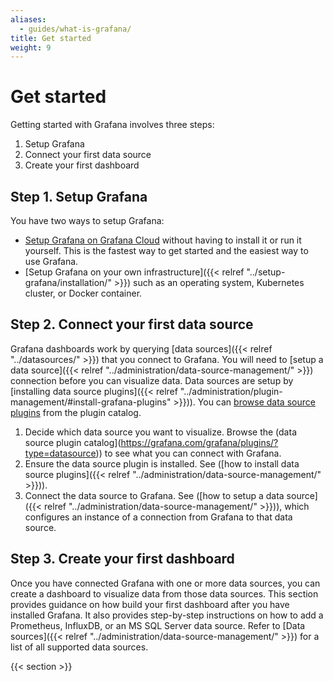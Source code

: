 ```yaml
---
aliases:
  - guides/what-is-grafana/
title: Get started
weight: 9
---
```


# Get started

Getting started with Grafana involves three steps:

1. Setup Grafana
2. Connect your first data source
3. Create your first dashboard

## Step 1. Setup Grafana

You have two ways to setup Grafana:

* [Setup Grafana on Grafana Cloud]("https://grafana.com/docs/grafana-cloud/quickstart/") without having to install it or run it yourself. This is the fastest way to get started and the easiest way to use Grafana.
* [Setup Grafana on your own infrastructure]({{< relref "../setup-grafana/installation/" >}}) such as an operating system, Kubernetes cluster, or Docker container.

## Step 2. Connect your first data source

Grafana dashboards work by querying [data sources]({{< relref "../datasources/" >}}) that you connect to Grafana. You will need to [setup a data source]({{< relref "../administration/data-source-management/" >}}) connection before you can visualize data. Data sources are setup by [installing data source plugins]({{< relref "../administration/plugin-management/#install-grafana-plugins" >}})). You can [browse data source plugins](https://grafana.com/grafana/plugins/?type=datasource) from the plugin catalog.

1. Decide which data source you want to visualize. Browse the (data source plugin catalog](https://grafana.com/grafana/plugins/?type=datasource)) to see what you can connect with Grafana.
2. Ensure the data source plugin is installed. See ([how to install data source plugins]({{< relref "../administration/data-source-management/" >}})).
3. Connect the data source to Grafana. See ([how to setup a data source]({{< relref "../administration/data-source-management/" >}})), which configures an instance of a connection from Grafana to that data source.

## Step 3. Create your first dashboard

Once you have connected Grafana with one or more data sources, you can create a dashboard to visualize data from those data sources. This section provides guidance on how build your first dashboard after you have installed Grafana. It also provides step-by-step instructions on how to add a Prometheus, InfluxDB, or an MS SQL Server data source. Refer to [Data sources]({{< relref "../administration/data-source-management/" >}}) for a list of all supported data sources.

{{< section >}}
